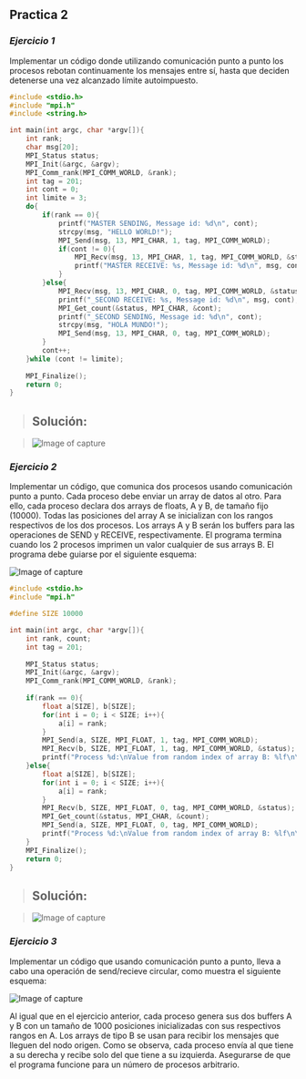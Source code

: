 ## Practica 2
### *Ejercicio 1*

Implementar un código donde utilizando comunicación punto a punto los procesos rebotan continuamente los mensajes entre sí, hasta que deciden detenerse una vez alcanzado límite autoimpuesto. 

```c
#include <stdio.h>
#include "mpi.h"
#include <string.h>

int main(int argc, char *argv[]){
    int rank;
    char msg[20];
    MPI_Status status;
    MPI_Init(&argc, &argv);
    MPI_Comm_rank(MPI_COMM_WORLD, &rank);
    int tag = 201;
    int cont = 0;
    int limite = 3;
    do{
        if(rank == 0){
            printf("MASTER SENDING, Message id: %d\n", cont);
            strcpy(msg, "HELLO WORLD!");
            MPI_Send(msg, 13, MPI_CHAR, 1, tag, MPI_COMM_WORLD);
            if(cont != 0){
                MPI_Recv(msg, 13, MPI_CHAR, 1, tag, MPI_COMM_WORLD, &status);
                printf("MASTER RECEIVE: %s, Message id: %d\n", msg, cont);
            }
        }else{
            MPI_Recv(msg, 13, MPI_CHAR, 0, tag, MPI_COMM_WORLD, &status);
            printf("_SECOND RECEIVE: %s, Message id: %d\n", msg, cont);
            MPI_Get_count(&status, MPI_CHAR, &cont);
            printf("_SECOND SENDING, Message id: %d\n", cont);
            strcpy(msg, "HOLA MUNDO!");
            MPI_Send(msg, 13, MPI_CHAR, 0, tag, MPI_COMM_WORLD);
        }
        cont++;
    }while (cont != limite);
        
    MPI_Finalize();
    return 0;
}
```

> Solución:
>- 

> ![Image of capture](https://raw.githubusercontent.com/JGilR/ComputerArchitecture/master/Practica2/Exit_ejercicio1.png)


### *Ejercicio 2*

Implementar un código, que comunica dos procesos usando comunicación punto a punto. Cada proceso debe enviar un array de datos al otro. Para ello, cada proceso declara dos arrays de floats, A y B, de tamaño fijo (10000). Todas las posiciones del array A se inicializan con los rangos respectivos de los dos procesos. Los arrays A y B serán los buffers para las operaciones de SEND y RECEIVE, respectivamente. El programa termina cuando los 2 procesos imprimen un valor cualquier de sus arrays B.
El programa debe guiarse por el siguiente esquema: 

![Image of capture](https://raw.githubusercontent.com/JGilR/ComputerArchitecture/master/ac2.PNG)

```c
#include <stdio.h>
#include "mpi.h"

#define SIZE 10000

int main(int argc, char *argv[]){
    int rank, count;
    int tag = 201;
    
    MPI_Status status;
    MPI_Init(&argc, &argv);
    MPI_Comm_rank(MPI_COMM_WORLD, &rank);
    
    if(rank == 0){
        float a[SIZE], b[SIZE];
        for(int i = 0; i < SIZE; i++){
            a[i] = rank;
        }
        MPI_Send(a, SIZE, MPI_FLOAT, 1, tag, MPI_COMM_WORLD);
        MPI_Recv(b, SIZE, MPI_FLOAT, 1, tag, MPI_COMM_WORLD, &status);
        printf("Process %d:\nValue from random index of array B: %lf\n\n", rank, b[300]);
    }else{
        float a[SIZE], b[SIZE];
        for(int i = 0; i < SIZE; i++){
            a[i] = rank;
        }
        MPI_Recv(b, SIZE, MPI_FLOAT, 0, tag, MPI_COMM_WORLD, &status);
        MPI_Get_count(&status, MPI_CHAR, &count);
        MPI_Send(a, SIZE, MPI_FLOAT, 0, tag, MPI_COMM_WORLD);
        printf("Process %d:\nValue from random index of array B: %lf\n\n", rank, b[200]);
    }
    MPI_Finalize();
    return 0;
}
```

> Solución:
>- 

> ![Image of capture](https://raw.githubusercontent.com/JGilR/ComputerArchitecture/master/Practica2/Exit_ejercicio2.png)

### *Ejercicio 3*

Implementar un código que usando comunicación punto a punto, lleva a cabo una operación de send/recieve circular, como muestra el siguiente esquema: 

![Image of capture](https://raw.githubusercontent.com/JGilR/ComputerArchitecture/master/ac2-1.PNG)

Al igual que en el ejercicio anterior, cada proceso genera sus dos buffers A y B con un tamaño de 1000 posiciones inicializadas con sus respectivos rangos en A. Los arrays de tipo B se usan para recibir los mensajes que lleguen del nodo origen. Como se observa, cada proceso envía al que tiene a su derecha y recibe solo del que tiene a su izquierda. Asegurarse de que el programa funcione para un número de procesos arbitrario.

